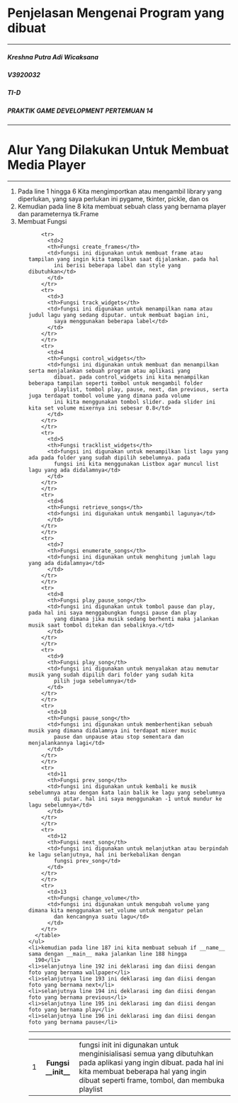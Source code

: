 <h1>Penjelasan Mengenai Program yang dibuat</h1>
<hr>
<h5>Kreshna Putra Adi Wicaksana</h5>
<h5>V3920032</h5>
<h5>TI-D</h5>
<h5>PRAKTIK GAME DEVELOPMENT PERTEMUAN 14</h5>
<hr>

<div>
  <h1><span>Alur Yang Dilakukan Untuk Membuat Media Player</span></h1>
  <hr>
  <ol>
    <li>Pada line 1 hingga 6 Kita mengimportkan atau mengambil library yang diperlukan, yang saya perlukan ini pygame,
      tkinter, pickle, dan os
    </li>
    <li>Kemudian pada line 8 kita membuat sebuah class yang bernama player dan parameternya tk.Frame</li>
    <li>Membuat Fungsi</li>
    <ul>
      <table style="width:100%">
        <tr>
          <td>1
          <th>Fungsi __init__</th>
          <td>fungsi init ini digunakan untuk menginisialisasi semua yang dibutuhkan pada aplikasi yang ingin dibuat.
            pada hal ini kita membuat beberapa hal yang ingin dibuat seperti frame, tombol, dan membuka playlist</td>
          </td>
        </tr>

        <tr>
          <td>2
          <th>Fungsi create_frames</th>
          <td>fungsi ini digunakan untuk membuat frame atau tampilan yang ingin kita tampilkan saat dijalankan. pada hal
            ini berisi beberapa label dan style yang dibutuhkan</td>
          </td>
        </tr>
        <tr>
          <td>3
          <th>Fungsi track_widgets</th>
          <td>fungsi ini digunakan untuk menampilkan nama atau judul lagu yang sedang diputar. untuk membuat bagian ini,
            saya menggunakan beberapa label</td>
          </td>
        </tr>
        </tr>
        <tr>
          <td>4
          <th>Fungsi control_widgets</th>
          <td>fungsi ini digunakan untuk membuat dan menampilkan serta menjalankan sebuah program atau aplikasi yang
            dibuat. pada control_widgets ini kita menampilkan beberapa tampilan seperti tombol untuk mengambil folder
            playlist, tombol play, pause, next, dan previous, serta juga terdapat tombol volume yang dimana pada volume
            ini kita menggunakan tombol slider. pada slider ini kita set volume mixernya ini sebesar 0.8</td>
          </td>
        </tr>
        </tr>
        <tr>
          <td>5
          <th>Fungsi tracklist_widgets</th>
          <td>fungsi ini digunakan untuk menampilkan list lagu yang ada pada folder yang sudah dipilih sebelumnya. pada
            fungsi ini kita menggunakan Listbox agar muncul list lagu yang ada didalamnya</td>
          </td>
        </tr>
        </tr>
        <tr>
          <td>6
          <th>Fungsi retrieve_songs</th>
          <td>fungsi ini digunakan untuk mengambil lagunya</td>
          </td>
        </tr>
        </tr>
        <tr>
          <td>7
          <th>Fungsi enumerate_songs</th>
          <td>fungsi ini digunakan untuk menghitung jumlah lagu yang ada didalamnya</td>
          </td>
        </tr>
        </tr>
        <tr>
          <td>8
          <th>Fungsi play_pause_song</th>
          <td>fungsi ini digunakan untuk tombol pause dan play, pada hal ini saya menggabungkan fungsi pause dan play
            yang dimana jika musik sedang berhenti maka jalankan musik saat tombol ditekan dan sebaliknya.</td>
          </td>
        </tr>
        </tr>
        <tr>
          <td>9
          <th>Fungsi play_song</th>
          <td>fungsi ini digunakan untuk menyalakan atau memutar musik yang sudah dipilih dari folder yang sudah kita
            pilih juga sebelumnya</td>
          </td>
        </tr>
        </tr>
        <tr>
          <td>10
          <th>Fungsi pause_song</th>
          <td>fungsi ini digunakan untuk memberhentikan sebuah musik yang dimana didalamnya ini terdapat mixer music
            pause dan unpause atau stop sementara dan menjalankannya lagi</td>
          </td>
        </tr>
        </tr>
        <tr>
          <td>11
          <th>Fungsi prev_song</th>
          <td>fungsi ini digunakan untuk kembali ke musik sebelumnya atau dengan kata lain balik ke lagu yang sebelumnya
            di putar. hal ini saya menggunakan -1 untuk mundur ke lagu sebelumnya</td>
          </td>
        </tr>
        </tr>
        <tr>
          <td>12
          <th>Fungsi next_song</th>
          <td>fungsi ini digunakan untuk melanjutkan atau berpindah ke lagu selanjutnya, hal ini berkebalikan dengan
            fungsi prev_song</td>
          </td>
        </tr>
        </tr>
        <tr>
          <td>13
          <th>Fungsi change_volume</th>
          <td>fungsi ini digunakan untuk mengubah volume yang dimana kita menggunakan set_volume untuk mengatur pelan
            dan kencangnya suatu lagu</td>
          </td>
        </tr>
      </table>
    </ul>
    <li>kemudian pada line 187 ini kita membuat sebuah if __name__ sama dengan __main__ maka jalankan line 188 hingga
      190</li>
    <li>selanjutnya line 192 ini deklarasi img dan diisi dengan foto yang bernama wallpaper</li>
    <li>selanjutnya line 193 ini deklarasi img dan diisi dengan foto yang bernama next</li>
    <li>selanjutnya line 194 ini deklarasi img dan diisi dengan foto yang bernama previous</li>
    <li>selanjutnya line 195 ini deklarasi img dan diisi dengan foto yang bernama play</li>
    <li>selanjutnya line 196 ini deklarasi img dan diisi dengan foto yang bernama pause</li>
  </ol>
</div>
<hr>
